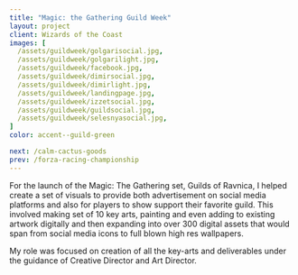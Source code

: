 ```yaml
---
title: "Magic: the Gathering Guild Week"
layout: project
client: Wizards of the Coast
images: [
  /assets/guildweek/golgarisocial.jpg,
  /assets/guildweek/golgarilight.jpg,
  /assets/guildweek/facebook.jpg,
  /assets/guildweek/dimirsocial.jpg,
  /assets/guildweek/dimirlight.jpg,
  /assets/guildweek/landingpage.jpg,
  /assets/guildweek/izzetsocial.jpg,
  /assets/guildweek/guildsocial.jpg,
  /assets/guildweek/selesnyasocial.jpg,
]
color: accent--guild-green

next: /calm-cactus-goods
prev: /forza-racing-championship
---
```


For the launch of the Magic: The Gathering set, Guilds of Ravnica, I helped create a set of visuals to provide both advertisement on social media platforms and also for players to show support their favorite guild. This involved making  set of 10 key arts, painting and even adding to existing artwork digitally and then expanding into over 300 digital assets that would span from social media icons to full blown high res wallpapers.

My role was focused on creation of all the key-arts and deliverables under the guidance of Creative Director and Art Director.
